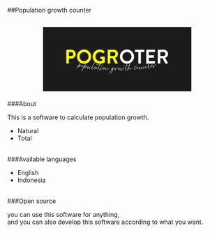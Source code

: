 ##Population growth counter
<center>
  <br />
 <img src="assets/img/logo.jpg" alt="logo" width="340"/> <br />
 <br />
 </center>
 <section id="About">
###About
<p>This is a software to calculate population growth.</p>
<ul>
  <li>Natural</li>
  <li>Total</li>
</ul>
</section>
<br />
###Available languages
 <ul>
   <li>English</li>
   <li>Indonesia</li>
 </ul>
<br />
<section id="open-source">
###Open source
<p>you can use this software for anything, <br />and you can also develop this software according to what you want.</p>
</section>
